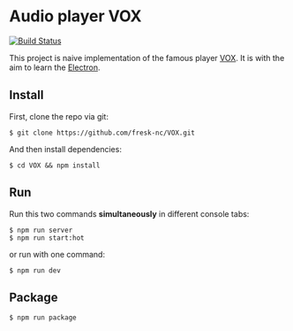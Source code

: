 # Audio player VOX

[![Build Status](https://travis-ci.org/fresk-nc/VOX.svg?branch=master)](https://travis-ci.org/fresk-nc/VOX)

This project is naive implementation of the famous player [VOX](https://coppertino.com/).
It is with the aim to learn the [Electron](http://electron.atom.io/).

## Install

First, clone the repo via git:

```
$ git clone https://github.com/fresk-nc/VOX.git
```

And then install dependencies:

```
$ cd VOX && npm install
```

## Run

Run this two commands **simultaneously** in different console tabs:

```
$ npm run server
$ npm run start:hot
```

or run with one command:

```
$ npm run dev
```

## Package

```
$ npm run package
```
